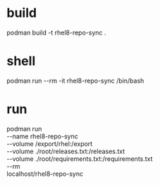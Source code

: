 # build
podman build -t rhel8-repo-sync .

# shell
podman run --rm -it rhel8-repo-sync /bin/bash

# run
podman run \
--name rhel8-repo-sync \
--volume /export/rhel:/export \
--volume ./root/releases.txt:/releases.txt \
--volume ./root/requirements.txt:/requirements.txt \
--rm \
localhost/rhel8-repo-sync
